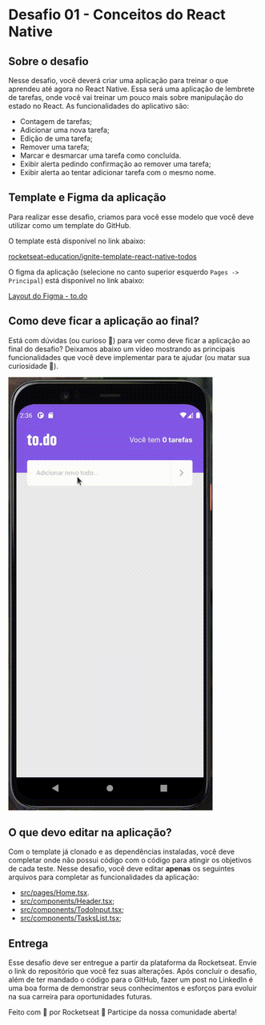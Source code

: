 # Desafio 01 - Conceitos do React Native

## Sobre o desafio

Nesse desafio, você deverá criar uma aplicação para treinar o que aprendeu até agora no React Native.
Essa será uma aplicação de lembrete de tarefas, onde você vai treinar um pouco mais sobre manipulação do estado no React.
As funcionalidades do aplicativo são:

- Contagem de tarefas;
- Adicionar uma nova tarefa;
- Edição de uma tarefa;
- Remover uma tarefa;
- Marcar e desmarcar uma tarefa como concluída.
- Exibir alerta pedindo confirmação ao remover uma tarefa;
- Exibir alerta ao tentar adicionar tarefa com o mesmo nome.

## Template e Figma da aplicação

Para realizar esse desafio, criamos para você esse modelo que você deve utilizar como um template do GitHub.

O template está disponível no link abaixo:

[rocketseat-education/ignite-template-react-native-todos](https://github.com/rocketseat-education/ignite-template-react-native-todos)

O figma da aplicação (selecione no canto superior esquerdo `Pages -> Principal`) está disponível no link abaixo:

[Layout do Figma - to.do](https://www.figma.com/file/L442P4syOkbHGaLr4fGad4/to.do/duplicate)

## Como deve ficar a aplicação ao final?

Está com dúvidas (ou curioso 👀) para ver como deve ficar a aplicação ao final do desafio? Deixamos abaixo um vídeo mostrando as principais funcionalidades que você deve implementar para te ajudar (ou matar sua curiosidade 👀).

![fid](/src/assets/todo2.gif)

## O que devo editar na aplicação?

Com o template já clonado e as dependências instaladas, você deve completar onde não possui código com o código para atingir os objetivos de cada teste. Nesse desafio, você deve editar **apenas** os seguintes arquivos para completar as funcionalidades da aplicação:

- [src/pages/Home.tsx](https://github.com/rocketseat-education/ignite-template-react-native-todos/blob/main/src/pages/Home.tsx).
- [src/components/Header.tsx](https://github.com/rocketseat-education/ignite-template-react-native-todos/blob/main/src/components/Header.tsx);
- [src/components/TodoInput.tsx](https://github.com/rocketseat-education/ignite-template-react-native-todos/blob/main/src/components/TodoInput.tsx);
- [src/components/TasksList.tsx](https://github.com/rocketseat-education/ignite-template-react-native-todos/blob/main/src/components/TasksList.tsx);

## Entrega

Esse desafio deve ser entregue a partir da plataforma da Rocketseat. Envie o link do repositório que você fez suas alterações. Após concluir o desafio, além de ter mandado o código para o GitHub, fazer um post no LinkedIn é uma boa forma de demonstrar seus conhecimentos e esforços para evoluir na sua carreira para oportunidades futuras.

Feito com 💜 por Rocketseat 👋 Participe da nossa comunidade aberta!
